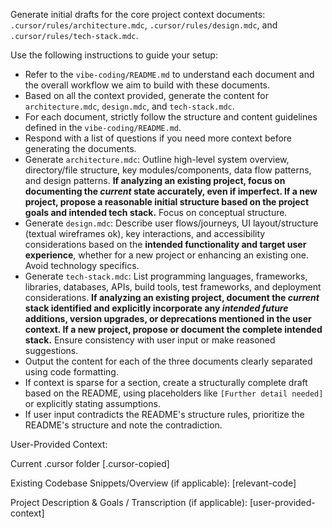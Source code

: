 <!--
<promptSpec>
    <goal>To generate initial drafts for .cursor/rules/architecture.mdc, .cursor/rules/design.mdc, and .cursor/rules/tech-stack.mdc.</goal>
    <usage>
        <scenario>Use at project start or when adopting Vibe Coding.</scenario>
        <tooling>Intended for a frontier AI model (e.g., browser).</tooling>
        <placeholders>
            <placeholder name="[.cursor-copied]">Confirm you've copied the .cursor template directory.</placeholder>
            <placeholder name="[relevant-code]">Provide snippets/overview of existing code (if any).</placeholder>
            <placeholder name="[user-provided-context]">Add project description, goals, style guides, and vibe-coding/README.md content.</placeholder>
        </placeholders>
        <notes>The prompt instructs the AI to use the vibe-coding/README.md for document structure definitions and to differentiate generation for new vs. existing projects.</notes>
    </usage>
    <nextSteps>
        <step>Review AI-generated architecture.mdc, design.mdc, tech-stack.mdc in .cursor/rules/.</step>
        <step>Refine for accuracy and completeness. *Crucial: Approve before proceeding.*</step>
    </nextSteps>
</promptSpec>
-->
Generate initial drafts for the core project context documents: `.cursor/rules/architecture.mdc`, `.cursor/rules/design.mdc`, and `.cursor/rules/tech-stack.mdc`.

Use the following instructions to guide your setup:
*   Refer to the `vibe-coding/README.md` to understand each document and the overall workflow we aim to build with these documents.
*   Based on all the context provided, generate the content for `architecture.mdc`, `design.mdc`, and `tech-stack.mdc`.
*   For each document, strictly follow the structure and content guidelines defined in the `vibe-coding/README.md`.
*   Respond with a list of questions if you need more context before generating the documents.
*   Generate `architecture.mdc`: Outline high-level system overview, directory/file structure, key modules/components, data flow patterns, and design patterns. **If analyzing an existing project, focus on documenting the *current* state accurately, even if imperfect. If a new project, propose a reasonable initial structure based on the project goals and intended tech stack.** Focus on conceptual structure.
*   Generate `design.mdc`: Describe user flows/journeys, UI layout/structure (textual wireframes ok), key interactions, and accessibility considerations based on the **intended functionality and target user experience**, whether for a new project or enhancing an existing one. Avoid technology specifics.
*   Generate `tech-stack.mdc`: List programming languages, frameworks, libraries, databases, APIs, build tools, test frameworks, and deployment considerations. **If analyzing an existing project, document the *current* stack identified and explicitly incorporate any *intended future* additions, version upgrades, or deprecations mentioned in the user context. If a new project, propose or document the complete intended stack.** Ensure consistency with user input or make reasoned suggestions.
*   Output the content for each of the three documents clearly separated using code formatting.
*   If context is sparse for a section, create a structurally complete draft based on the README, using placeholders like `[Further detail needed]` or explicitly stating assumptions.
*   If user input contradicts the README's structure rules, prioritize the README's structure and note the contradiction.

User-Provided Context:

Current .cursor folder
[.cursor-copied]

Existing Codebase Snippets/Overview (if applicable):
[relevant-code]

Project Description & Goals / Transcription (if applicable):
[user-provided-context]
